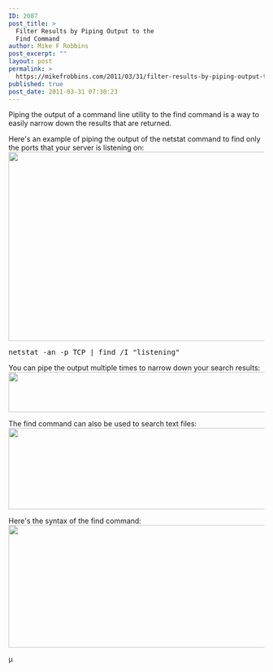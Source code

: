```yaml
---
ID: 2087
post_title: >
  Filter Results by Piping Output to the
  Find Command
author: Mike F Robbins
post_excerpt: ""
layout: post
permalink: >
  https://mikefrobbins.com/2011/03/31/filter-results-by-piping-output-to-the-find-command/
published: true
post_date: 2011-03-31 07:30:23
---
```

Piping the output of a command line utility to the find command is a way to easily narrow down the results that are returned.

Here's an example of piping the output of the netstat command to find only the ports that your server is listening on:
<a href="http://mikefrobbins.com/wp-content/uploads/2011/03/netstat-find1.png"><img class="alignnone size-full wp-image-2088" title="netstat-find1" alt="" src="http://mikefrobbins.com/wp-content/uploads/2011/03/netstat-find1.png" width="640" height="372" /></a>
<pre class="lang:batch decode:true">netstat -an -p TCP | find /I "listening"</pre>
You can pipe the output multiple times to narrow down your search results:
<a href="http://mikefrobbins.com/wp-content/uploads/2011/03/netstat-find4.png"><img class="alignnone size-full wp-image-2093" title="netstat-find4" alt="" src="http://mikefrobbins.com/wp-content/uploads/2011/03/netstat-find4.png" width="640" height="79" /></a>

The find command can also be used to search text files:
<a href="http://mikefrobbins.com/wp-content/uploads/2011/03/netstat-find2.png"><img class="alignnone size-full wp-image-2090" title="netstat-find2" alt="" src="http://mikefrobbins.com/wp-content/uploads/2011/03/netstat-find2.png" width="640" height="160" /></a>

Here's the syntax of the find command:
<a href="http://mikefrobbins.com/wp-content/uploads/2011/03/netstat-find3.png"><img class="alignnone size-full wp-image-2091" title="netstat-find3" alt="" src="http://mikefrobbins.com/wp-content/uploads/2011/03/netstat-find3.png" width="640" height="241" /></a>

µ